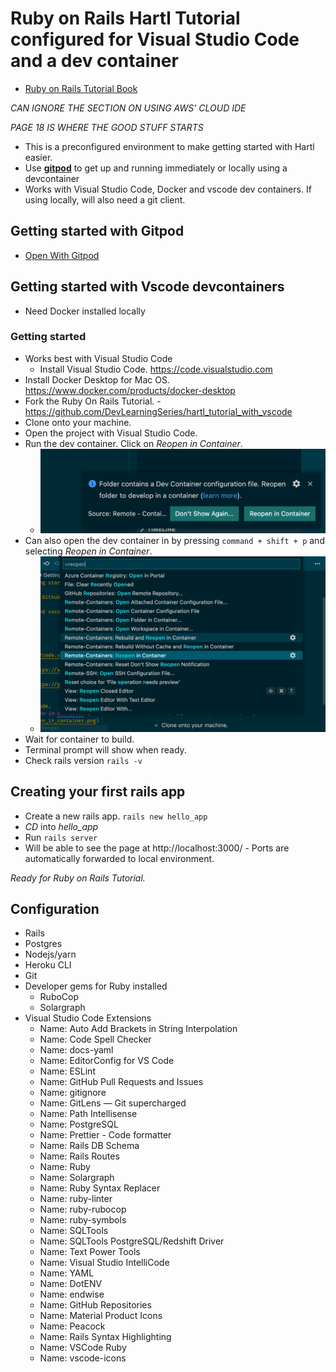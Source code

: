 # Ruby on Rails Hartl Tutorial configured for Visual Studio Code and a dev container
* [Ruby on Rails Tutorial Book](https://www.railstutorial.org/book)

*CAN IGNORE THE SECTION ON USING AWS' CLOUD IDE*

*PAGE 18 IS WHERE THE GOOD STUFF STARTS*

* This is a preconfigured environment to make getting started with Hartl easier.
* Use **[gitpod](https://www.gitpod.io/)** to get up and running immediately or locally using a devcontainer
* Works with Visual Studio Code, Docker and vscode dev containers. If using locally, will also need a git client.
## Getting started with Gitpod
* [Open With Gitpod](https://gitpod.io/#https://github.com/DevLearningSeries/hartl_tutorial_with_vscode)
## Getting started with Vscode devcontainers
* Need Docker installed locally
### Getting started
* Works best with Visual Studio Code
  * Install Visual Studio Code. https://code.visualstudio.com
* Install Docker Desktop for Mac OS. https://www.docker.com/products/docker-desktop 
* Fork the Ruby On Rails Tutorial. - https://github.com/DevLearningSeries/hartl_tutorial_with_vscode
* Clone onto your machine.
* Open the project with Visual Studio Code.
* Run the dev container. Click on *Reopen in Container*.
  * ![Open In Container](docs/images/open_in_container.png)
* Can also open the dev container in by pressing `command + shift + p` and selecting *Reopen in Container*.
  * ![Reopen in Container](docs/images/reopen_in_container.png)
* Wait for container to build.
* Terminal prompt will show when ready.
* Check rails version `rails -v`


## Creating your first rails app
* Create a new rails app. `rails new hello_app`
* *CD* into *hello_app*
* Run `rails server`
* Will be able to see the page at http://localhost:3000/ - Ports are automatically forwarded to local environment.

*Ready for Ruby on Rails Tutorial.*

## Configuration
* Rails
* Postgres
* Nodejs/yarn
* Heroku CLI
* Git
* Developer gems for Ruby installed
  * RuboCop
  * Solargraph
* Visual Studio Code Extensions
  * Name: Auto Add Brackets in String Interpolation
  * Name: Code Spell Checker
  * Name: docs-yaml
  * Name: EditorConfig for VS Code
  * Name: ESLint
  * Name: GitHub Pull Requests and Issues
  * Name: gitignore
  * Name: GitLens — Git supercharged
  * Name: Path Intellisense
  * Name: PostgreSQL
  * Name: Prettier - Code formatter
  * Name: Rails DB Schema
  * Name: Rails Routes
  * Name: Ruby
  * Name: Solargraph
  * Name: Ruby Syntax Replacer
  * Name: ruby-linter
  * Name: ruby-rubocop
  * Name: ruby-symbols
  * Name: SQLTools
  * Name: SQLTools PostgreSQL/Redshift Driver
  * Name: Text Power Tools
  * Name: Visual Studio IntelliCode
  * Name: YAML
  * Name: DotENV
  * Name: endwise
  * Name: GitHub Repositories
  * Name: Material Product Icons
  * Name: Peacock
  * Name: Rails Syntax Highlighting
  * Name: VSCode Ruby
  * Name: vscode-icons  


